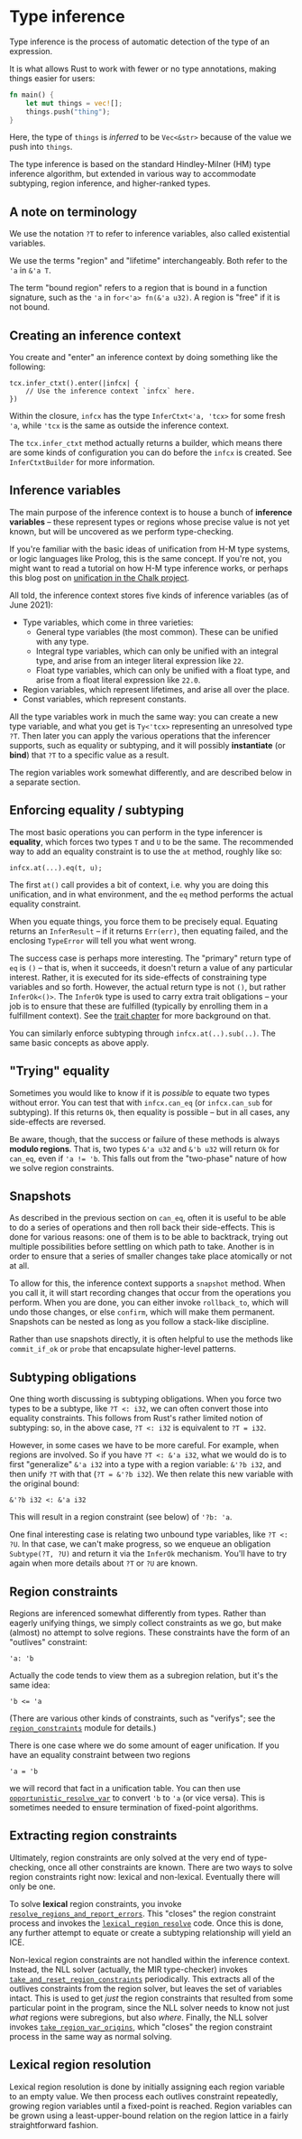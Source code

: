 # Type inference

<!-- toc -->

Type inference is the process of automatic detection of the type of an
expression.

It is what allows Rust to work with fewer or no type annotations,
making things easier for users:

```rust
fn main() {
    let mut things = vec![];
    things.push("thing");
}
```

Here, the type of `things` is *inferred* to be `Vec<&str>` because of the value
we push into `things`.

The type inference is based on the standard Hindley-Milner (HM) type inference
algorithm, but extended in various way to accommodate subtyping, region
inference, and higher-ranked types.

## A note on terminology

We use the notation `?T` to refer to inference variables, also called
existential variables.

We use the terms "region" and "lifetime" interchangeably. Both refer to
the `'a` in `&'a T`.

The term "bound region" refers to a region that is bound in a function
signature, such as the `'a` in `for<'a> fn(&'a u32)`. A region is
"free" if it is not bound.

## Creating an inference context

You create and "enter" an inference context by doing something like
the following:

```rust,ignore
tcx.infer_ctxt().enter(|infcx| {
    // Use the inference context `infcx` here.
})
```

Within the closure,
`infcx` has the type `InferCtxt<'a, 'tcx>` for some fresh `'a`,
while `'tcx` is the same as outside the inference context.

The `tcx.infer_ctxt` method actually returns a builder, which means
there are some kinds of configuration you can do before the `infcx` is
created. See `InferCtxtBuilder` for more information.

<a name="vars"></a>

## Inference variables

The main purpose of the inference context is to house a bunch of
**inference variables** – these represent types or regions whose precise
value is not yet known, but will be uncovered as we perform type-checking.

If you're familiar with the basic ideas of unification from H-M type
systems, or logic languages like Prolog, this is the same concept. If
you're not, you might want to read a tutorial on how H-M type
inference works, or perhaps this blog post on
[unification in the Chalk project].

[Unification in the Chalk project]: http://smallcultfollowing.com/babysteps/blog/2017/03/25/unification-in-chalk-part-1/

All told, the inference context stores five kinds of inference variables
(as of <!-- date-check --> June 2021):

- Type variables, which come in three varieties:
  - General type variables (the most common). These can be unified with any
    type.
  - Integral type variables, which can only be unified with an integral type,
    and arise from an integer literal expression like `22`.
  - Float type variables, which can only be unified with a float type, and
    arise from a float literal expression like `22.0`.
- Region variables, which represent lifetimes, and arise all over the place.
- Const variables, which represent constants.

All the type variables work in much the same way: you can create a new
type variable, and what you get is `Ty<'tcx>` representing an
unresolved type `?T`. Then later you can apply the various operations
that the inferencer supports, such as equality or subtyping, and it
will possibly **instantiate** (or **bind**) that `?T` to a specific
value as a result.

The region variables work somewhat differently, and are described
below in a separate section.

## Enforcing equality / subtyping

The most basic operations you can perform in the type inferencer is
**equality**, which forces two types `T` and `U` to be the same. The
recommended way to add an equality constraint is to use the `at`
method, roughly like so:

```rust,ignore
infcx.at(...).eq(t, u);
```

The first `at()` call provides a bit of context, i.e. why you are
doing this unification, and in what environment, and the `eq` method
performs the actual equality constraint.

When you equate things, you force them to be precisely equal. Equating
returns an `InferResult` – if it returns `Err(err)`, then equating
failed, and the enclosing `TypeError` will tell you what went wrong.

The success case is perhaps more interesting. The "primary" return
type of `eq` is `()` – that is, when it succeeds, it doesn't return a
value of any particular interest. Rather, it is executed for its
side-effects of constraining type variables and so forth. However, the
actual return type is not `()`, but rather `InferOk<()>`. The
`InferOk` type is used to carry extra trait obligations – your job is
to ensure that these are fulfilled (typically by enrolling them in a
fulfillment context). See the [trait chapter] for more background on that.

[trait chapter]: traits/resolution.html

You can similarly enforce subtyping through `infcx.at(..).sub(..)`. The same
basic concepts as above apply.

## "Trying" equality

Sometimes you would like to know if it is *possible* to equate two
types without error.  You can test that with `infcx.can_eq` (or
`infcx.can_sub` for subtyping). If this returns `Ok`, then equality
is possible – but in all cases, any side-effects are reversed.

Be aware, though, that the success or failure of these methods is always
**modulo regions**. That is, two types `&'a u32` and `&'b u32` will
return `Ok` for `can_eq`, even if `'a != 'b`.  This falls out from the
"two-phase" nature of how we solve region constraints.

## Snapshots

As described in the previous section on `can_eq`, often it is useful
to be able to do a series of operations and then roll back their
side-effects. This is done for various reasons: one of them is to be
able to backtrack, trying out multiple possibilities before settling
on which path to take. Another is in order to ensure that a series of
smaller changes take place atomically or not at all.

To allow for this, the inference context supports a `snapshot` method.
When you call it, it will start recording changes that occur from the
operations you perform. When you are done, you can either invoke
`rollback_to`, which will undo those changes, or else `confirm`, which
will make them permanent. Snapshots can be nested as long as you follow
a stack-like discipline.

Rather than use snapshots directly, it is often helpful to use the
methods like `commit_if_ok` or `probe` that encapsulate higher-level
patterns.

## Subtyping obligations

One thing worth discussing is subtyping obligations. When you force
two types to be a subtype, like `?T <: i32`, we can often convert those
into equality constraints. This follows from Rust's rather limited notion
of subtyping: so, in the above case, `?T <: i32` is equivalent to `?T = i32`.

However, in some cases we have to be more careful. For example, when
regions are involved. So if you have `?T <: &'a i32`, what we would do
is to first "generalize" `&'a i32` into a type with a region variable:
`&'?b i32`, and then unify `?T` with that (`?T = &'?b i32`). We then
relate this new variable with the original bound:

```text
&'?b i32 <: &'a i32
```

This will result in a region constraint (see below) of `'?b: 'a`.

One final interesting case is relating two unbound type variables,
like `?T <: ?U`.  In that case, we can't make progress, so we enqueue
an obligation `Subtype(?T, ?U)` and return it via the `InferOk`
mechanism. You'll have to try again when more details about `?T` or
`?U` are known.

## Region constraints

Regions are inferenced somewhat differently from types. Rather than
eagerly unifying things, we simply collect constraints as we go, but
make (almost) no attempt to solve regions. These constraints have the
form of an "outlives" constraint:

```text
'a: 'b
```

Actually the code tends to view them as a subregion relation, but it's the same
idea:

```text
'b <= 'a
```

(There are various other kinds of constraints, such as "verifys"; see
the [`region_constraints`] module for details.)

There is one case where we do some amount of eager unification. If you have an
equality constraint between two regions

```text
'a = 'b
```

we will record that fact in a unification table. You can then use
[`opportunistic_resolve_var`] to convert `'b` to `'a` (or vice
versa). This is sometimes needed to ensure termination of fixed-point
algorithms.

[`region_constraints`]: https://doc.rust-lang.org/nightly/nightly-rustc/rustc_infer/infer/region_constraints/index.html
[`opportunistic_resolve_var`]: https://doc.rust-lang.org/nightly/nightly-rustc/rustc_infer/infer/region_constraints/struct.RegionConstraintCollector.html#method.opportunistic_resolve_var

## Extracting region constraints

Ultimately, region constraints are only solved at the very end of
type-checking, once all other constraints are known. There are two
ways to solve region constraints right now: lexical and
non-lexical. Eventually there will only be one.

To solve **lexical** region constraints, you invoke
[`resolve_regions_and_report_errors`].  This "closes" the region
constraint process and invokes the [`lexical_region_resolve`] code. Once
this is done, any further attempt to equate or create a subtyping
relationship will yield an ICE.

Non-lexical region constraints are not handled within the inference
context. Instead, the NLL solver (actually, the MIR type-checker)
invokes [`take_and_reset_region_constraints`] periodically. This
extracts all of the outlives constraints from the region solver, but
leaves the set of variables intact. This is used to get *just* the
region constraints that resulted from some particular point in the
program, since the NLL solver needs to know not just *what* regions
were subregions, but also *where*. Finally, the NLL solver invokes
[`take_region_var_origins`], which "closes" the region constraint
process in the same way as normal solving.

[`resolve_regions_and_report_errors`]: https://doc.rust-lang.org/nightly/nightly-rustc/rustc_infer/infer/struct.InferCtxt.html#method.resolve_regions_and_report_errors
[`lexical_region_resolve`]: https://doc.rust-lang.org/nightly/nightly-rustc/rustc_infer/infer/lexical_region_resolve/index.html
[`take_and_reset_region_constraints`]: https://doc.rust-lang.org/nightly/nightly-rustc/rustc_infer/infer/struct.InferCtxt.html#method.take_and_reset_region_constraints
[`take_region_var_origins`]: https://doc.rust-lang.org/nightly/nightly-rustc/rustc_infer/infer/struct.InferCtxt.html#method.take_region_var_origins

## Lexical region resolution

Lexical region resolution is done by initially assigning each region
variable to an empty value. We then process each outlives constraint
repeatedly, growing region variables until a fixed-point is reached.
Region variables can be grown using a least-upper-bound relation on
the region lattice in a fairly straightforward fashion.
